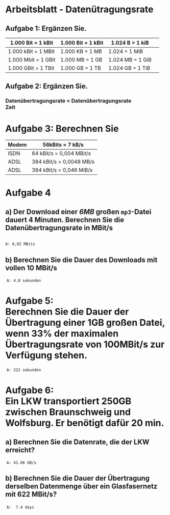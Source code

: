 # Arbeitsblatt - Daten&uuml;tragungsrate



## Aufgabe 1: Erg&auml;nzen Sie.

| 1.000 Bit = 1 kBit | 1.000 Bit = 1 kBit | 1.024 B = 1 kiB |  |
| ------------------ | ---- | ------------------ | ---------------- |
| 1.000 kBit = 1 MBit | 1.000 KB = 1 MB | 1.024 = 1 MiB |      |
| 1.000 Mbit = 1 GBit | 1.000 MB = 1 GB | 1.024 MB = 1 GiB ||
| 1.000 GBit = 1 TBit | 1.000 GB  = 1 TB | 1.024 GB = 1 TiB ||



## Aufgabe 2: Erg&auml;nzen Sie.

### Daten&uuml;bertragungsrate  = Daten&uuml;bertragungsrate <br> 							Zeit

# Aufgabe 3: Berechnen Sie



| Modem | 56kBits =  7 kB/s |
| ----- | -------------- |
| ISDN      |   64 kBit/s = 0,004 MBit/s       |
| ADSL | 384 kBit/s = 0,0048 MB/s |
| ADSL | 384 kBit/s = 0,046 MiB/s |



# Aufgabe 4

## a) Der Download einer *6MB* gro&szlig;en `mp3`-Datei dauert 4 Minuten. Berechnen Sie die Daten&uuml;bertragungsrate in MBit/s

`																								A: 0,02 MBits`



## b) Berechnen Sie die Dauer des Downloads mit vollen 10 MBit/s

​																							`A: 4.8 sekunden`





# Aufgabe 5: <br> Berechnen Sie die Dauer der &Uuml;bertragung einer 1GB gro&szlig;en Datei, wenn 33% der maximalen &Uuml;bertragungsrate von 100MBit/s zur Verf&uuml;gung stehen.

​																				`A: 222 sekunden`



# Aufgabe 6: <br> Ein LKW transportiert 250GB zwischen Braunschweig und Wolfsburg. Er ben&ouml;tigt daf&uuml;r 20 min.

## a) Berechnen Sie die Datenrate, die der LKW erreicht?

​																		`A: 41.66 GB/s `

## b) Berechnen Sie die Dauer der &Uuml;bertragung derselben Datenmenge &uuml;ber ein Glasfasernetz mit 622 MBit/s?

​																									`A:  7.4 days`



